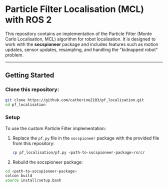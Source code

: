 # Particle Filter Localisation (MCL) with ROS 2

This repository contains an implementation of the Particle Filter (Monte Carlo Localisation, MCL) algorithm for robot localisation. It is designed to work with the **socspioneer** package and includes features such as motion updates, sensor updates, resampling, and handling the "kidnapped robot" problem.

---

## Getting Started

### Clone this repository:
```bash
git clone https://github.com/catherine2103/pf_localisation.git
cd pf_localisation
```

### Setup

To use the custom Particle Filter implementation:

1. Replace the `pf.py` file in the `socspioneer` package with the provided file from this repository:
   ```bash
   cp pf_localisation/pf.py <path-to-socspioneer-package>/src/

2. Rebuild the socspioneer package:
  ```bash
  cd <path-to-socspioneer-package>
  colcon build
  source install/setup.bash
